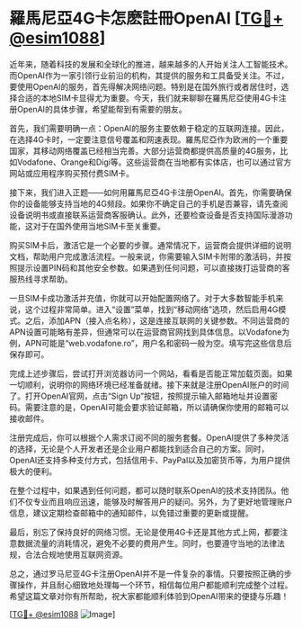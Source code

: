 # 羅馬尼亞4G卡怎麽註冊OpenAI [[TG💪+ @esim1088](https://t.me/s/esim1088)]

近年来，随着科技的发展和全球化的推进，越来越多的人开始关注人工智能技术。而OpenAI作为一家引领行业前沿的机构，其提供的服务和工具备受关注。不过，要使用OpenAI的服务，首先得解决网络问题。特别是在国外旅行或者居住时，选择合适的本地SIM卡显得尤为重要。今天，我们就来聊聊在羅馬尼亞使用4G卡注册OpenAI的具体步骤，希望能帮到有需要的朋友。

首先，我们需要明确一点：OpenAI的服务主要依赖于稳定的互联网连接。因此，在选择4G卡时，一定要注意信号覆盖和网速表现。羅馬尼亞作为欧洲的一个重要国家，其移动网络覆盖已经相当完善。大部分运营商都提供高质量的4G服务，比如Vodafone、Orange和Digi等。这些运营商在当地都有实体店，也可以通过官方网站或应用程序购买预付费SIM卡。

接下来，我们进入正题——如何用羅馬尼亞4G卡注册OpenAI。首先，你需要确保你的设备能够支持当地的4G频段。如果你不确定自己的手机是否兼容，请先查阅设备说明书或直接联系运营商客服确认。此外，还要检查设备是否支持国际漫游功能，这对于在国外使用当地SIM卡至关重要。

购买SIM卡后，激活它是一个必要的步骤。通常情况下，运营商会提供详细的说明文档，帮助用户完成激活流程。一般来说，你需要输入SIM卡附带的激活码，并按照提示设置PIN码和其他安全参数。如果遇到任何问题，可以直接拨打运营商的客服热线寻求帮助。

一旦SIM卡成功激活并充值，你就可以开始配置网络了。对于大多数智能手机来说，这个过程非常简单。进入“设置”菜单，找到“移动网络”选项，然后启用4G模式。之后，添加APN（接入点名称），这是连接互联网的关键参数。不同运营商的APN设置可能略有差异，但通常可以在运营商官网找到具体信息。以Vodafone为例，APN可能是“web.vodafone.ro”，用户名和密码一般为空。填写完这些信息后保存即可。

完成上述步骤后，尝试打开浏览器访问一个网站，看看是否能正常加载页面。如果一切顺利，说明你的网络环境已经准备就绪。接下来就是注册OpenAI账户的时间了。打开OpenAI官网，点击“Sign Up”按钮，按照提示输入邮箱地址并设置密码。需要注意的是，OpenAI可能会要求验证邮箱，所以请确保你使用的邮箱可以接收邮件。

注册完成后，你可以根据个人需求订阅不同的服务套餐。OpenAI提供了多种灵活的选择，无论是个人开发者还是企业用户都能找到适合自己的方案。同时，OpenAI还支持多种支付方式，包括信用卡、PayPal以及加密货币等，为用户提供极大的便利。

在整个过程中，如果遇到任何问题，都可以随时联系OpenAI的技术支持团队。他们不仅专业而且响应迅速，能够及时解答用户的疑问。另外，为了更好地管理账户信息，建议定期检查邮箱中的通知邮件，以免错过重要的更新或提醒。

最后，别忘了保持良好的网络习惯。无论是使用4G卡还是其他方式上网，都要注意数据流量的消耗情况，避免不必要的费用产生。同时，也要遵守当地的法律法规，合法合规地使用互联网资源。

总之，通过罗马尼亚4G卡注册OpenAI并不是一件复杂的事情。只要按照正确的步骤操作，并且耐心细致地处理每一个环节，相信每位用户都能顺利完成整个过程。希望这篇文章对你有所帮助，祝大家都能顺利体验到OpenAI带来的便捷与乐趣！

[[TG💪+ @esim1088](https://t.me/s/esim1088) ![Image](https://i.postimg.cc/4NQfJmqS/Snipaste-2025-05-13-00-14-12.png)]